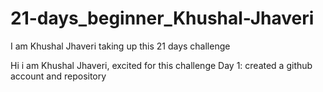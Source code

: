 # 21-days_beginner_Khushal-Jhaveri
I am Khushal Jhaveri taking up this 21 days challenge

Hi i am Khushal Jhaveri, excited for this challenge
Day 1: created a github account and repository
